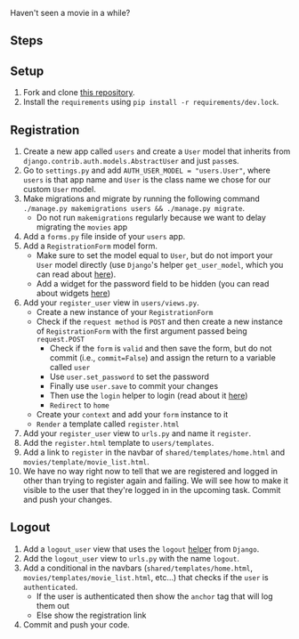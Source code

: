 Haven't seen a movie in a while?

## Steps

## Setup

1. Fork and clone [this repository](https://github.com/malthunayan/TASK-Django-M12-Authentication-and-Permissions-II).
2. Install the `requirements` using `pip install -r requirements/dev.lock`.

## Registration

1. Create a new app called `users` and create a `User` model that inherits from `django.contrib.auth.models.AbstractUser` and just `pass`es.
2. Go to `settings.py` and add `AUTH_USER_MODEL = "users.User"`, where `users` is that app name and `User` is the class name we chose for our custom `User` model.
3. Make migrations and migrate by running the following command `./manage.py makemigrations users && ./manage.py migrate`.
   - Do not run `makemigrations` regularly because we want to delay migrating the `movies` app
4. Add a `forms.py` file inside of your `users` app.
5. Add a `RegistrationForm` model form.
   - Make sure to set the model equal to `User`, but do not import your `User` model directly (use `Django`'s helper `get_user_model`, which you can read about [here](https://docs.djangoproject.com/en/4.0/topics/auth/customizing/#referencing-the-user-model)).
   - Add a widget for the password field to be hidden (you can read about widgets [here](https://docs.djangoproject.com/en/4.0/ref/forms/widgets/))
6. Add your `register_user` view in `users/views.py`.
   - Create a new instance of your `RegistrationForm`
   - Check if the `request method` is `POST` and then create a new instance of `RegistrationForm` with the first argument passed being `request.POST`
     - Check if the `form` is `valid` and then save the form, but do not commit (i.e., `commit=False`) and assign the return to a variable called `user`
     - Use `user.set_password` to set the password
     - Finally use `user.save` to commit your changes
     - Then use the `login` helper to login (read about it [here](https://docs.djangoproject.com/en/4.0/topics/auth/default/#how-to-log-a-user-in))
     - `Redirect` to `home`
   - Create your `context` and add your `form` instance to it
   - `Render` a template called `register.html`
7. Add your `register_user` view to `urls.py` and name it `register`.
8. Add the `register.html` template to `users/templates`.
9. Add a link to `register` in the navbar of `shared/templates/home.html` and `movies/template/movie_list.html`.
10. We have no way right now to tell that we are registered and logged in other than trying to register again and failing. We will see how to make it visible to the user that they're logged in in the upcoming task. Commit and push your changes.

## Logout

1. Add a `logout_user` view that uses the `logout` [helper](https://docs.djangoproject.com/en/4.0/topics/auth/default/#how-to-log-a-user-out) from `Django`.
2. Add the `logout_user` view to `urls.py` with the name `logout`.
3. Add a conditional in the navbars (`shared/templates/home.html`, `movies/templates/movie_list.html`, etc...) that checks if the `user` is `authenticated`.
   - If the user is authenticated then show the `anchor` tag that will log them out
   - Else show the registration link
4. Commit and push your code.
